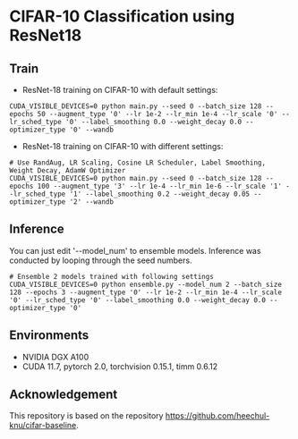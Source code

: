 # CIFAR-10 Classification using ResNet18

## Train
- ResNet-18 training on CIFAR-10 with default settings:
```
CUDA_VISIBLE_DEVICES=0 python main.py --seed 0 --batch_size 128 --epochs 50 --augment_type '0' --lr 1e-2 --lr_min 1e-4 --lr_scale '0' --lr_sched_type '0' --label_smoothing 0.0 --weight_decay 0.0 --optimizer_type '0' --wandb
```
- ResNet-18 training on CIFAR-10 with different settings:
```
# Use RandAug, LR Scaling, Cosine LR Scheduler, Label Smoothing, Weight Decay, AdamW Optimizer
CUDA_VISIBLE_DEVICES=0 python main.py --seed 0 --batch_size 128 --epochs 100 --augment_type '3' --lr 1e-4 --lr_min 1e-6 --lr_scale '1' --lr_sched_type '1' --label_smoothing 0.2 --weight_decay 0.05 --optimizer_type '2' --wandb
```

## Inference
You can just edit '--model_num' to ensemble models. Inference was conducted by looping through the seed numbers.
```
# Ensemble 2 models trained with following settings
CUDA_VISIBLE_DEVICES=0 python ensemble.py --model_num 2 --batch_size 128 --epochs 3 --augment_type '0' --lr 1e-2 --lr_min 1e-4 --lr_scale '0' --lr_sched_type '0' --label_smoothing 0.0 --weight_decay 0.0 --optimizer_type '0'
```

## Environments
- NVIDIA DGX A100  
- CUDA 11.7, pytorch 2.0, torchvision 0.15.1, timm 0.6.12

## Acknowledgement
This repository is based on the repository https://github.com/heechul-knu/cifar-baseline.
